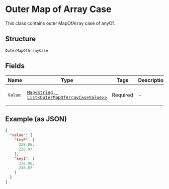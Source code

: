 
# Outer Map of Array Case

This class contains outer MapOfArray case of anyOf.

## Structure

`OuterMapOfArrayCase`

## Fields

| Name | Type | Tags | Description | Getter | Setter |
|  --- | --- | --- | --- | --- | --- |
| `Value` | [`Map<String, List<OuterMapOfArrayCaseValue>>`]($m/OuterMapOfArrayCaseValue) | Required | - | Map<String, List<OuterMapOfArrayCaseValue>> getValue() | setValue(Map<String, List<OuterMapOfArrayCaseValue>> value) |

## Example (as JSON)

```json
{
  "value": {
    "key0": [
      238.06,
      238.07
    ],
    "key1": [
      238.06,
      238.07
    ]
  }
}
```

